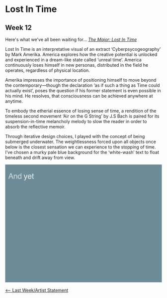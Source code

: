 # Lost In Time

## Week 12

Here's what we've all been waiting for... [*The Major: Lost In Time*](https://bridieotoole.github.io/codewords/week_12/LostInTime/)

Lost In Time is an interpretative visual of an extract ‘Cyberpsycogeography’ by Mark Amerika. America explores how the creative potential is unlocked and experienced in a dream-like state called ‘unreal time’. America continuously loses himself in new personas, distributed in the field he operates, regardless of physical location.

Amerika impresses the importance of positioning himself to move beyond the contemporary—though the declaration ‘as if such a thing as Time could actually exist’, poses the question if his former statement is even possible in his mind. He resolves, that consciousness can be achieved anywhere at anytime.

To embody the etherial essence of losing sense of time, a rendition of the timeless second movement ‘Air on the G String’ by J.S Bach is paired for its suspension-in-time melancholy melody to slow the reader in order to absorb the reflective memoir.

Through iterative design choices, I played with the concept of being submerged underwater. The weightlessness forced upon all objects once below is the closest sensation we can experience to the stopping of time. I’ve chosen a murky pale blue background for the ‘white-wash’ text to float beneath and drift away from view. 

![finalscreenshot](Lostintime_1024_01.gif)

<p align="center">

<a href='https://bridieotoole.github.io/codewords/week_11/'> <-- Last Week/Artist Statement </a>
  
</p>

